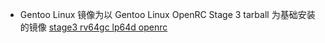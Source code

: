 + Gentoo Linux 镜像为以 Gentoo Linux OpenRC Stage 3 tarball 为基础安装的镜像 [stage3 rv64gc lp64d openrc](https://distfiles.gentoo.org/releases/riscv/autobuilds/20240412T170417Z/stage3-rv64_lp64d-openrc-20240412T170417Z.tar.xz)

